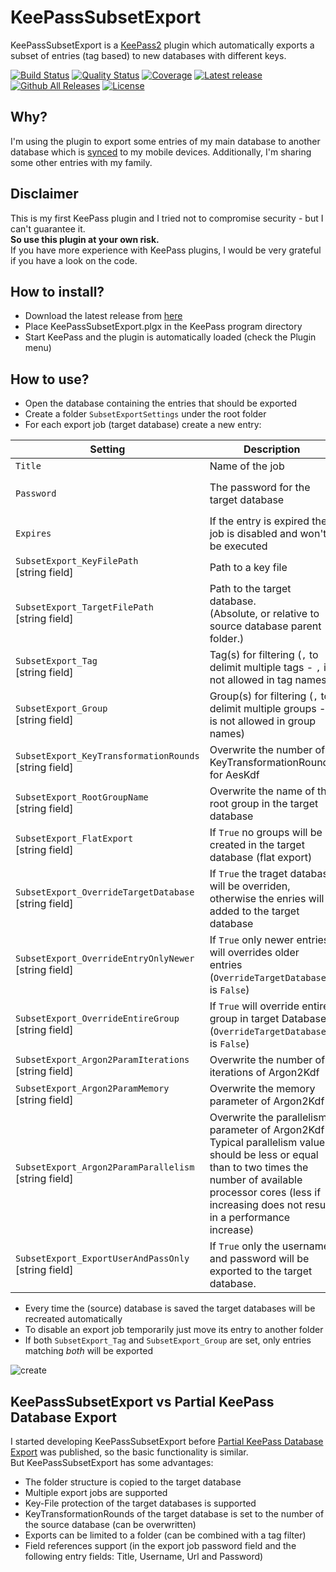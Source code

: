 # KeePassSubsetExport 
KeePassSubsetExport is a [KeePass2](https://keepass.info) plugin which automatically exports a subset of entries (tag based) to new databases with different keys.

[![Build Status](https://lukeiam.visualstudio.com/KeePassSubsetExport/_apis/build/status/KeePassSubsetExport-Build "View build on VisualStudio online")](https://lukeiam.visualstudio.com/KeePassSubsetExport/_build/latest?definitionId=1)
[![Quality Status](https://sonarcloud.io/api/project_badges/measure?project=KeePassSubsetExport&metric=alert_status "View project on SonarCloud")](https://sonarcloud.io/dashboard?id=KeePassSubsetExport)
[![Coverage](https://sonarcloud.io/api/project_badges/measure?project=KeePassSubsetExport&metric=coverage "View coverage on SonarCloud")](https://sonarcloud.io/component_measures?id=KeePassSubsetExport&metric=coverage)
[![Latest release](https://img.shields.io/github/release/lukeiam/KeePassSubsetExport.svg?label=latest%20release)](https://github.com/lukeIam/KeePassSubsetExport/releases/latest)
[![Github All Releases](https://img.shields.io/github/downloads/lukeIam/KeePassSubsetExport/total.svg)](https://github.com/lukeIam/KeePassSubsetExport/releases)
[![License](https://img.shields.io/github/license/lukeIam/KeePassSubsetExport.svg)](https://github.com/lukeIam/KeePassSubsetExport/blob/master/LICENSE)

## Why?
I'm using the plugin to export some entries of my main database to another database which is [synced](https://syncthing.net) to my mobile devices.
Additionally, I'm sharing some other entries with my family.

## Disclaimer
This is my first KeePass plugin and I tried not to compromise security - but I can't guarantee it.  
**So use this plugin at your own risk.**  
If you have more experience with KeePass plugins, I would be very grateful if you have a look on the code.

## How to install?
- Download the latest release from [here](https://github.com/lukeIam/KeePassSubsetExport/releases)
- Place KeePassSubsetExport.plgx in the KeePass program directory
- Start KeePass and the plugin is automatically loaded (check the Plugin menu)

## How to use?
- Open the database containing the entries that should be exported
- Create a folder `SubsetExportSettings` under the root folder
- For each export job (target database) create a new entry:

| Setting                                                   | Description                                                             | Optional                                   | Example                                 |
| --------------------------------------------------------- | ----------------------------------------------------------------------- | ------------------------------------------ | --------------------------------------- |
| `Title`                                                   | Name of the job                                                         | No                                         | `SubsetExport_MobilePhone`              |
| `Password`                                                | The password for the target database                                    | Yes, if `SubsetExport_KeyFilePath` is set  | `SecurePW!`                             |
| `Expires`                                                 | If the entry is expired the job is disabled and won't be executed       | `-`                                        | `-`                                     |
| `SubsetExport_KeyFilePath`<br>[string field]              | Path to a key file                                                      | Yes, if `Password` is set                  | `C:\keys\mobile.key`                    |
| `SubsetExport_TargetFilePath`<br>[string field]           | Path to the target database.<br>(Absolute, or relative to source database parent folder.) | No                       | `C:\sync\mobile.kdbx`<br>or<br>`mobile.kdbx`<br>or<br>`..\mobile.kdbx` |
| `SubsetExport_Tag`<br>[string field]                      | Tag(s) for filtering (`,` to delimit multiple tags - `,` is not allowed in tag names)| Yes, if `SubsetExport_Group` is set        | `MobileSync`                            |
| `SubsetExport_Group`<br>[string field]                    | Group(s) for filtering (`,` to delimit multiple groups - `,` is not allowed in group names)| Yes, if `SubsetExport_Tag` is set          | `MobileGroup`                           |
| `SubsetExport_KeyTransformationRounds`<br>[string field]  | Overwrite the number of KeyTransformationRounds for AesKdf              | Yes                                        | `10000000`                              |
| `SubsetExport_RootGroupName`<br>[string field]            | Overwrite the name of the root group in the target database             | Yes                                        | `NewRootGroupName`                      |
| `SubsetExport_FlatExport`<br>[string field]               | If `True` no groups will be created in the target database (flat export)| Yes (defaults to `False`)                  | `True`                                  |
| `SubsetExport_OverrideTargetDatabase`<br>[string field]   | If `True` the traget database will be overriden, otherwise the enries will added to the target database | Yes (defaults to `True`) | `True`                    |
| `SubsetExport_OverrideEntryOnlyNewer`<br>[string field]   | If `True` only newer entries will overrides older entries (`OverrideTargetDatabase` is `False`)| Yes (defaults to `False`) | `True`                             |
| `SubsetExport_OverrideEntireGroup`<br>[string field]      | If `True` will override entire group in target Database (`OverrideTargetDatabase` is `False`)| Yes (defaults to `False`) | `True`                             |
| `SubsetExport_Argon2ParamIterations`<br>[string field]    | Overwrite the number of iterations of Argon2Kdf                         | Yes                                        | `2`                                     |
| `SubsetExport_Argon2ParamMemory`<br>[string field]        | Overwrite the memory parameter of Argon2Kdf                             | Yes                                        | `1048576` = 1MB                         |
| `SubsetExport_Argon2ParamParallelism`<br>[string field]   | Overwrite the parallelism parameter of Argon2Kdf<br>Typical parallelism values should be less or equal than to two times the number of available processor cores (less if increasing does not result in a performance increase) | Yes | `2` |
| `SubsetExport_ExportUserAndPassOnly`<br>[string field]    | If `True` only the username and password will be exported to the target database. | Yes (defaults to `False`) | `True`                             |

- Every time the (source) database is saved the target databases will be recreated automatically
- To disable an export job temporarily just move its entry to another folder
- If both `SubsetExport_Tag` and `SubsetExport_Group` are set, only entries matching *both* will be exported

![create](https://user-images.githubusercontent.com/5115160/38439682-da51a266-39de-11e8-9cc4-744d5a3f0dae.png)

## KeePassSubsetExport vs Partial KeePass Database Export
I started developing KeePassSubsetExport before [Partial KeePass Database Export](https://github.com/heinrich-ulbricht/partial-keepass-database-export) was published, so the basic functionality is similar.  
But KeePassSubsetExport has some advantages:
- The folder structure is copied to the target database
- Multiple export jobs are supported
- Key-File protection of the target databases is supported
- KeyTransformationRounds of the target database is set to the number of the source database (can be overwritten)
- Exports can be limited to a folder (can be combined with a tag filter)
- Field references support (in the export job password field and the following entry fields: Title, Username, Url and Password)
